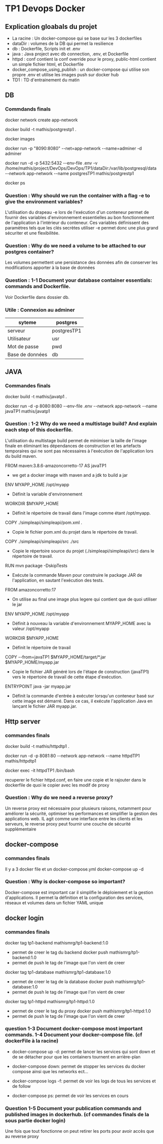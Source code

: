 # TP1 Devops Docker

## Explication gloabals du projet

- La racine : Un docker-compose qui se base sur les 3 dockerfiles
- dataDir : volumes de la DB qui permet la resilience
- db : Dockerfile, Scripts init et .env
- java : Java project avec db connection, .env, et Dockerfile
- httpd : conf contient la conf override pour le proxy, public-html contient un simple fichier html, et Dockerfile
- docker_compose_using_publish : un docker-compose qui utilise son propre .env et utilise les images push sur docker hub
- TD1 : TD d'entrainement du matin

## DB

### Commdands finals

docker network create app-network

docker build -t mathis/postgrestp1 .

docker images

docker run -p "8090:8080" --net=app-network --name=adminer -d adminer

docker run -d -p 5432:5432 --env-file .env -v /home/mathis/project/DevOps/DevOps/TP1/dataDir:/var/lib/postgresql/data --network app-network --name postgresTP1 mathis/postgrestp1

docker ps

### Question : Why should we run the container with a flag -e to give the environment variables?


L'utilisation du drapeau -e lors de l'exécution d'un conteneur permet de fournir des variables d'environnement essentielles au bon fonctionnement de l'application à l'intérieur du conteneur. Ces variables définissent des paramètres tels que les clés secrètes utiliser -e permet donc une plus grand sécuriter et une flexibilitée.

### Question : Why do we need a volume to be attached to our postgres container?

Les volumes permettent une persistance des données afin de conserver les modifications apporter à la base de données

### Question : 1-1 Document your database container essentials: commands and Dockerfile.

Voir Dockerfile dans dossier db.

### Utile : Connexion au adminer

| syteme          | postgres    |
|-----------------|-------------|
| serveur         | postgresTP1 |
| Utilisateur     | usr         |
| Mot de passe    | pwd         |
| Base de données | db          |

## JAVA

### Commandes finals

docker build -t mathis/javatp1 .

docker run -d -p 8080:8080 --env-file .env --network app-network --name javaTP1 mathis/javatp1

### Question : 1-2 Why do we need a multistage build? And explain each step of this dockerfile.

L'utilisation du multistage build permet de minimiser la taille de l'image finale en éliminant les dépendances de construction et les artefacts temporaires qui ne sont pas nécessaires à l'exécution de l'application lors du build maven.

FROM maven:3.8.6-amazoncorretto-17 AS javaTP1
- we get a docker image with maven and a jdk to build a jar

ENV MYAPP_HOME /opt/myapp
- Définit la variable d'environnement 

WORKDIR $MYAPP_HOME
- Définit le répertoire de travail dans l'image comme étant /opt/myapp.

COPY ./simpleapi/simpleapi/pom.xml .
- Copie le fichier pom.xml du projet dans le répertoire de travail.

COPY ./simpleapi/simpleapi/src ./src
- Copie le répertoire source du projet (./simpleapi/simpleapi/src) dans le répertoire de travail.

RUN mvn package -DskipTests
- Exécute la commande Maven pour construire le package JAR de l'application, en sautant l'exécution des tests.

FROM amazoncorretto:17
- On utilise au final une image plus legere qui contient que de quoi utiliser le jar

ENV MYAPP_HOME /opt/myapp
- Définit à nouveau la variable d'environnement MYAPP_HOME avec la valeur /opt/myapp

WORKDIR $MYAPP_HOME
- Définit le répertoire de travail 

COPY --from=javaTP1 $MYAPP_HOME/target/*.jar $MYAPP_HOME/myapp.jar
- Copie le fichier JAR généré lors de l'étape de construction (javaTP1) vers le répertoire de travail de cette étape d'exécution.

ENTRYPOINT java -jar myapp.jar
- Définit la commande d'entrée à exécuter lorsqu'un conteneur basé sur cette image est démarré. Dans ce cas, il exécute l'application Java en lançant le fichier JAR myapp.jar.

## Http server

### commandes finals

docker build -t mathis/httpdtp1 .

docker run -d -p 8081:80 --network app-network --name httpdTP1 mathis/httpdtp1 

docker exec -it httpdTP1 /bin/bash

recuperer le fichier httpd.conf, en faire une copie et le rajouter dans le dockerfile de quoi le copier avec les modif de proxy

### Question : Why do we need a reverse proxy?

Un reverse proxy est nécessaire pour plusieurs raisons, notamment pour améliorer la sécurité, optimiser les performances et simplifier la gestion des applications web. IL agit comme une interface entre les clients et les serveurs, le reverse proxy peut fournir une couche de sécurité supplémentaire

## docker-compose

### commandes finals

Il y a 3 docker file et un docker-compose.yml
docker-compose up -d

### Question : Why is docker-compose so important?

Docker-compose est important car il simplifie le déploiement et la gestion d'applications. Il permet la définition et la configuration des services, réseaux et volumes dans un fichier YAML unique

## docker login

### commandes finals

docker tag tp1-backend mathismrg/tp1-backend:1.0
 - permet de creer le tag du backend
docker push mathismrg/tp1-backend:1.0
 - permet de push le tag de l'image que l'on vient de creer

docker tag tp1-database mathismrg/tp1-database:1.0
- permet de creer le tag de la database
docker push mathismrg/tp1-database:1.0
 - permet de push le tag de l'image que l'on vient de creer

docker tag tp1-httpd mathismrg/tp1-httpd:1.0
- permet de creer le tag du proxy
docker push mathismrg/tp1-httpd:1.0
 - permet de push le tag de l'image que l'on vient de creer

### question 1-3 Document docker-compose most important commands. 1-4 Document your docker-compose file. (cf dockerFile à la racine)

- docker-compose up -d: permet de lancer les services qui sont down et de se détacher pour que les containers tournent en arrière-plan

- docker-compose down: permet de stopper les services du docker compose ainsi que les networks ect...

- docker-compose logs -f: permet de voir les logs de tous les services et de follow

- docker-compose ps: permet de voir les services en cours

### Question 1-5 Document your publication commands and published images in dockerhub. (cf commandes finals de la sous partie docker login)

Une fois que tout fonctionne on peut retirer les ports pour avoir accès que au reverse proxy